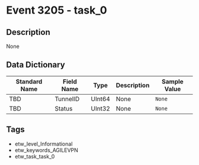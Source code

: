 # Event 3205 - task_0

## Description
None

## Data Dictionary
|Standard Name|Field Name|Type|Description|Sample Value|
|---|---|---|---|---|
|TBD|TunnelID|UInt64|None|`None`|
|TBD|Status|UInt32|None|`None`|

## Tags
* etw_level_Informational
* etw_keywords_AGILEVPN
* etw_task_task_0